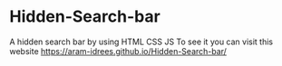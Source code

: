 # Hidden-Search-bar
A hidden search bar by using HTML CSS JS
To see it you can visit this website
https://aram-idrees.github.io/Hidden-Search-bar/
